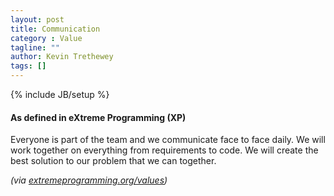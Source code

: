 ```yaml
---
layout: post
title: Communication
category : Value
tagline: ""
author: Kevin Trethewey
tags: []
---
```

{% include JB/setup %}

#### As defined in eXtreme Programming (XP)
Everyone is part of the team and we communicate face to face daily. We will work together on everything from requirements to code. We will create the best solution to our problem that we can together.

*(via [extremeprogramming.org/values](http://www.extremeprogramming.org/values.html))*